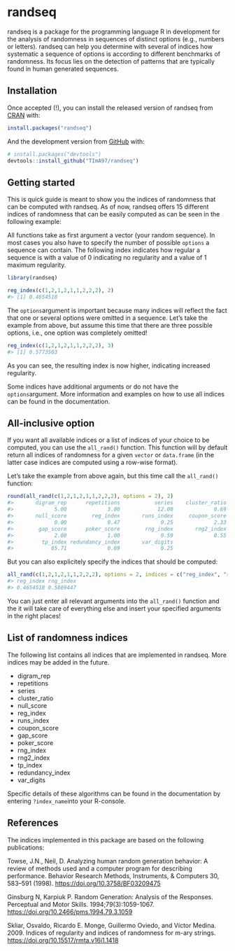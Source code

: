 
# randseq

randseq is a package for the programming language R in development for
the analysis of randomness in sequences of distinct options (e.g.,
numbers or letters). randseq can help you determine with several of
indices how systematic a sequence of options is according to different
benchmarks of randomness. Its focus lies on the detection of patterns
that are typically found in human generated sequences.

## Installation

Once accepted (\!), you can install the released version of randseq from
[CRAN](https://CRAN.R-project.org) with:

``` r
install.packages("randseq")
```

And the development version from [GitHub](https://github.com/) with:

``` r
# install.packages("devtools")
devtools::install_github("TImA97/randseq")
```

## Getting started

This is quick guide is meant to show you the indices of randomness that
can be computed with randseq. As of now, randseq offers 15 different
indices of randomness that can be easily computed as can be seen in the
following example:

All functions take as first argument a vector (your random sequence). In
most cases you also have to specify the number of possible `options` a
sequence can contain. The following index indicates how regular a
sequence is with a value of 0 indicating no regularity and a value of 1
maximum regularity.

``` r
library(randseq)

reg_index(c(1,2,1,2,1,1,2,2,2), 2)
#> [1] 0.4654518
```

The `options`argument is important because many indices will reflect the
fact that one or several options were omitted in a sequence. Let’s take
the example from above, but assume this time that there are three
possible options, i.e., one option was completely omitted\!

``` r
reg_index(c(1,2,1,2,1,1,2,2,2), 3)
#> [1] 0.5773503
```

As you can see, the resulting index is now higher, indicating increased
regularity.

Some indices have additional arguments or do not have the
`options`argument. More information and examples on how to use all
indices can be found in the documentation.

## All-inclusive option

If you want all available indices or a list of indices of your choice to
be computed, you can use the `all_rand()` function. This function will
by default return all indices of randomness for a given `vector` or
`data.frame` (in the latter case indices are computed using a row-wise
format).

Let’s take the example from above again, but this time call the
`all_rand()` function:

``` r
round(all_rand(c(1,2,1,2,1,1,2,2,2), options = 2), 2)
#>       digram_rep      repetitions           series    cluster_ratio 
#>             5.00             3.00            12.00             0.69 
#>       null_score        reg_index       runs_index     coupon_score 
#>             0.00             0.47             0.25             2.33 
#>        gap_score      poker_score        rng_index       rng2_index 
#>             2.00             1.00             0.59             0.55 
#>         tp_index redundancy_index       var_digits 
#>            85.71             0.89             0.25
```

But you can also explicitely specify the indices that should be
computed:

``` r
all_rand(c(1,2,1,2,1,1,2,2,2), options = 2, indices = c("reg_index", "rng_index"))
#> reg_index rng_index 
#> 0.4654518 0.5869447
```

You can just enter all relevant arguments into the `all_rand()` function
and the it will take care of everything else and insert your specified
arguments in the right places\!

## List of randomness indices

The following list contains all indices that are implemented in randseq.
More indices may be added in the future.

  - digram\_rep
  - repetitions
  - series
  - cluster\_ratio
  - null\_score
  - reg\_index
  - runs\_index
  - coupon\_score
  - gap\_score
  - poker\_score
  - rng\_index
  - rng2\_index
  - tp\_index
  - redundancy\_index
  - var\_digits

Specific details of these algorithms can be found in the documentation
by entering `?index_name`into your R-console.

## References

The indices implemented in this package are based on the following
publications:

Towse, J.N., Neil, D. Analyzing human random generation behavior: A
review of methods used and a computer program for describing
performance. Behavior Research Methods, Instruments, & Computers 30,
583–591 (1998). <https://doi.org/10.3758/BF03209475>

Ginsburg N, Karpiuk P. Random Generation: Analysis of the Responses.
Perceptual and Motor Skills. 1994;79(3):1059-1067.
<https://doi.org/10.2466/pms.1994.79.3.1059>

Skliar, Osvaldo, Ricardo E. Monge, Guillermo Oviedo, and Víctor Medina.
2009. Indices of regularity and indices of randomness for m-ary strings.
<https://doi.org/10.15517/rmta.v16i1.1418>
